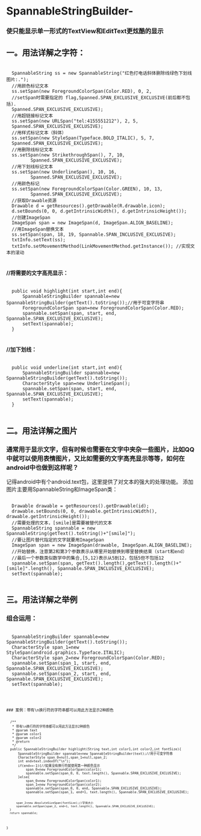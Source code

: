 # SpannableStringBuilder-
### 使只能显示单一形式的TextView和EditText更炫酷的显示
## 一。用法详解之字符：
<pre>
<code>
  SpannableString ss = new SpannableString("红色打电话斜体删除线绿色下划线图片:."); 
  //用颜色标记文本
  ss.setSpan(new ForegroundColorSpan(Color.RED), 0, 2,  
  //setSpan时需要指定的 flag,Spanned.SPAN_EXCLUSIVE_EXCLUSIVE(前后都不包括).
  Spanned.SPAN_EXCLUSIVE_EXCLUSIVE);
  //用超链接标记文本
  ss.setSpan(new URLSpan("tel:4155551212"), 2, 5,  
  Spanned.SPAN_EXCLUSIVE_EXCLUSIVE);
  //用样式标记文本（斜体）
  ss.setSpan(new StyleSpan(Typeface.BOLD_ITALIC), 5, 7,  
  Spanned.SPAN_EXCLUSIVE_EXCLUSIVE);
  //用删除线标记文本
  ss.setSpan(new StrikethroughSpan(), 7, 10,  
         Spanned.SPAN_EXCLUSIVE_EXCLUSIVE);
  //用下划线标记文本
  ss.setSpan(new UnderlineSpan(), 10, 16,  
         Spanned.SPAN_EXCLUSIVE_EXCLUSIVE);
  //用颜色标记
  ss.setSpan(new ForegroundColorSpan(Color.GREEN), 10, 13,  
         Spanned.SPAN_EXCLUSIVE_EXCLUSIVE);
  //获取Drawable资源
  Drawable d = getResources().getDrawable(R.drawable.icon);  
  d.setBounds(0, 0, d.getIntrinsicWidth(), d.getIntrinsicHeight());
  //创建ImageSpan
  ImageSpan span = new ImageSpan(d, ImageSpan.ALIGN_BASELINE);
  //用ImageSpan替换文本
  ss.setSpan(span, 18, 19, Spannable.SPAN_INCLUSIVE_EXCLUSIVE);  
  txtInfo.setText(ss);
  txtInfo.setMovementMethod(LinkMovementMethod.getInstance()); //实现文本的滚动  
</code>
</pre>
#### //将需要的文字高亮显示： 
<pre>
<code>
  public void highlight(int start,int end){  
      SpannableStringBuilder spannable=new SpannableStringBuilder(getText().toString());//用于可变字符串  
      ForegroundColorSpan span=new ForegroundColorSpan(Color.RED);  
      spannable.setSpan(span, start, end, Spannable.SPAN_EXCLUSIVE_EXCLUSIVE);  
      setText(spannable);  
  }  
</code>
</pre>
#### //加下划线： 
<pre>
<code>
  public void underline(int start,int end){  
      SpannableStringBuilder spannable=new SpannableStringBuilder(getText().toString());  
      CharacterStyle span=new UnderlineSpan();  
      spannable.setSpan(span, start, end, Spannable.SPAN_EXCLUSIVE_EXCLUSIVE);  
      setText(spannable);  
  }  
</code>
</pre>
## 二。用法详解之图片
### 通常用于显示文字，但有时候也需要在文字中夹杂一些图片，比如QQ中就可以使用表情图片，又比如需要的文字高亮显示等等，如何在android中也做到这样呢？ 
记得android中有个android.text包，这里提供了对文本的强大的处理功能。 
添加图片主要用SpannableString和ImageSpan类：
<pre>
<code>
  Drawable drawable = getResources().getDrawable(id);  
  drawable.setBounds(0, 0, drawable.getIntrinsicWidth(), drawable.getIntrinsicHeight());  
  //需要处理的文本，[smile]是需要被替代的文本  
  SpannableString spannable = new SpannableString(getText().toString()+"[smile]");  
  //要让图片替代指定的文字就要用ImageSpan  
  ImageSpan span = new ImageSpan(drawable, ImageSpan.ALIGN_BASELINE);  
  //开始替换，注意第2和第3个参数表示从哪里开始替换到哪里替换结束（start和end）  
  //最后一个参数类似数学中的集合,[5,12)表示从5到12，包括5但不包括12  
  spannable.setSpan(span, getText().length(),getText().length()+"[smile]".length(), Spannable.SPAN_INCLUSIVE_EXCLUSIVE);    
  setText(spannable);  
</code>
</pre>
## 三。用法详解之举例  
### 组合运用：
<pre>
<code>
  SpannableStringBuilder spannable=new SpannableStringBuilder(getText().toString());  
  CharacterStyle span_1=new StyleSpan(android.graphics.Typeface.ITALIC);  
  CharacterStyle span_2=new ForegroundColorSpan(Color.RED);  
  spannable.setSpan(span_1, start, end, Spannable.SPAN_EXCLUSIVE_EXCLUSIVE);  
  spannable.setSpan(span_2, start, end, Spannable.SPAN_EXCLUSIVE_EXCLUSIVE);  
  setText(spannable); 
</pre>
<code>
### 案例：带有\n换行符的字符串都可以用此方法显示2种颜色
<pre>
<code>
  /** 
   * 带有\n换行符的字符串都可以用此方法显示2种颜色 
   * @param text 
   * @param color1 
   * @param color2 
   * @return 
   */  
  public SpannableStringBuilder highlight(String text,int color1,int color2,int fontSize){  
      SpannableStringBuilder spannable=new SpannableStringBuilder(text);//用于可变字符串  
      CharacterStyle span_0=null,span_1=null,span_2;  
      int end=text.indexOf("\n");  
      if(end==-1){//如果没有换行符就使用第一种颜色显示  
          span_0=new ForegroundColorSpan(color1);  
          spannable.setSpan(span_0, 0, text.length(), Spannable.SPAN_EXCLUSIVE_EXCLUSIVE);  
      }else{  
          span_0=new ForegroundColorSpan(color1);  
          span_1=new ForegroundColorSpan(color2);  
          spannable.setSpan(span_0, 0, end, Spannable.SPAN_EXCLUSIVE_EXCLUSIVE);  
          spannable.setSpan(span_1, end+1, text.length(), Spannable.SPAN_EXCLUSIVE_EXCLUSIVE);  
            
          span_2=new AbsoluteSizeSpan(fontSize);//字体大小  
          spannable.setSpan(span_2, end+1, text.length(), Spannable.SPAN_EXCLUSIVE_EXCLUSIVE);  
      }  
      return spannable;  
  }
</code>
</pre>
